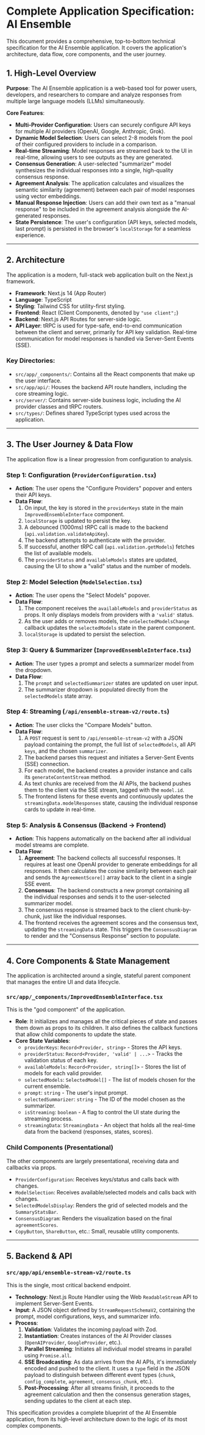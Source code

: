 # Complete Application Specification: AI Ensemble

This document provides a comprehensive, top-to-bottom technical specification for the AI Ensemble application. It covers the application's architecture, data flow, core components, and the user journey.

## 1. High-Level Overview

**Purpose**: The AI Ensemble application is a web-based tool for power users, developers, and researchers to compare and analyze responses from multiple large language models (LLMs) simultaneously.

**Core Features**:
-   **Multi-Provider Configuration**: Users can securely configure API keys for multiple AI providers (OpenAI, Google, Anthropic, Grok).
-   **Dynamic Model Selection**: Users can select 2-8 models from the pool of their configured providers to include in a comparison.
-   **Real-time Streaming**: Model responses are streamed back to the UI in real-time, allowing users to see outputs as they are generated.
-   **Consensus Generation**: A user-selected "summarizer" model synthesizes the individual responses into a single, high-quality consensus response.
-   **Agreement Analysis**: The application calculates and visualizes the semantic similarity (agreement) between each pair of model responses using vector embeddings.
-   **Manual Response Injection**: Users can add their own text as a "manual response" to be included in the agreement analysis alongside the AI-generated responses.
-   **State Persistence**: The user's configuration (API keys, selected models, last prompt) is persisted in the browser's `localStorage` for a seamless experience.

---

## 2. Architecture

The application is a modern, full-stack web application built on the Next.js framework.

-   **Framework**: Next.js 14 (App Router)
-   **Language**: TypeScript
-   **Styling**: Tailwind CSS for utility-first styling.
-   **Frontend**: React (Client Components, denoted by `"use client";`)
-   **Backend**: Next.js API Routes for server-side logic.
-   **API Layer**: tRPC is used for type-safe, end-to-end communication between the client and server, primarily for API key validation. Real-time communication for model responses is handled via Server-Sent Events (SSE).

### Key Directories:
-   `src/app/_components/`: Contains all the React components that make up the user interface.
-   `src/app/api/`: Houses the backend API route handlers, including the core streaming logic.
-   `src/server/`: Contains server-side business logic, including the AI provider classes and tRPC routers.
-   `src/types/`: Defines shared TypeScript types used across the application.

---

## 3. The User Journey & Data Flow

The application flow is a linear progression from configuration to analysis.

### Step 1: Configuration (`ProviderConfiguration.tsx`)
-   **Action**: The user opens the "Configure Providers" popover and enters their API keys.
-   **Data Flow**:
    1.  On input, the key is stored in the `providerKeys` state in the main `ImprovedEnsembleInterface` component.
    2.  `localStorage` is updated to persist the key.
    3.  A debounced (1000ms) tRPC call is made to the backend (`api.validation.validateApiKey`).
    4.  The backend attempts to authenticate with the provider.
    5.  If successful, another tRPC call (`api.validation.getModels`) fetches the list of available models.
    6.  The `providerStatus` and `availableModels` states are updated, causing the UI to show a "valid" status and the number of models.

### Step 2: Model Selection (`ModelSelection.tsx`)
-   **Action**: The user opens the "Select Models" popover.
-   **Data Flow**:
    1.  The component receives the `availableModels` and `providerStatus` as props. It only displays models from providers with a `'valid'` status.
    2.  As the user adds or removes models, the `onSelectedModelsChange` callback updates the `selectedModels` state in the parent component.
    3.  `localStorage` is updated to persist the selection.

### Step 3: Query & Summarizer (`ImprovedEnsembleInterface.tsx`)
-   **Action**: The user types a prompt and selects a summarizer model from the dropdown.
-   **Data Flow**:
    1.  The `prompt` and `selectedSummarizer` states are updated on user input.
    2.  The summarizer dropdown is populated directly from the `selectedModels` state array.

### Step 4: Streaming (`/api/ensemble-stream-v2/route.ts`)
-   **Action**: The user clicks the "Compare Models" button.
-   **Data Flow**:
    1.  A `POST` request is sent to `/api/ensemble-stream-v2` with a JSON payload containing the prompt, the full list of `selectedModels`, all API `keys`, and the chosen `summarizer`.
    2.  The backend parses this request and initiates a Server-Sent Events (SSE) connection.
    3.  For each model, the backend creates a provider instance and calls its `generateContentStream` method.
    4.  As text chunks are received from the AI APIs, the backend pushes them to the client via the SSE stream, tagged with the `model.id`.
    5.  The frontend listens for these events and continuously updates the `streamingData.modelResponses` state, causing the individual response cards to update in real-time.

### Step 5: Analysis & Consensus (Backend -> Frontend)
-   **Action**: This happens automatically on the backend after all individual model streams are complete.
-   **Data Flow**:
    1.  **Agreement**: The backend collects all successful responses. It requires at least one OpenAI provider to generate embeddings for all responses. It then calculates the cosine similarity between each pair and sends the `AgreementScore[]` array back to the client in a single SSE event.
    2.  **Consensus**: The backend constructs a new prompt containing all the individual responses and sends it to the user-selected summarizer model.
    3.  The consensus response is streamed back to the client chunk-by-chunk, just like the individual responses.
    4.  The frontend receives the agreement scores and the consensus text, updating the `streamingData` state. This triggers the `ConsensusDiagram` to render and the "Consensus Response" section to populate.

---

## 4. Core Components & State Management

The application is architected around a single, stateful parent component that manages the entire UI and data lifecycle.

### `src/app/_components/ImprovedEnsembleInterface.tsx`
This is the "god component" of the application.

-   **Role**: It initializes and manages all the critical pieces of state and passes them down as props to its children. It also defines the callback functions that allow child components to update the state.
-   **Core State Variables**:
    -   `providerKeys`: `Record<Provider, string>` - Stores the API keys.
    -   `providerStatus`: `Record<Provider, 'valid' | ...>` - Tracks the validation status of each key.
    -   `availableModels`: `Record<Provider, string[]>` - Stores the list of models for each valid provider.
    -   `selectedModels`: `SelectedModel[]` - The list of models chosen for the current ensemble.
    -   `prompt`: `string` - The user's input prompt.
    -   `selectedSummarizer`: `string` - The ID of the model chosen as the summarizer.
    -   `isStreaming`: `boolean` - A flag to control the UI state during the streaming process.
    -   `streamingData`: `StreamingData` - An object that holds all the real-time data from the backend (responses, states, scores).

### Child Components (Presentational)
The other components are largely presentational, receiving data and callbacks via props.

-   `ProviderConfiguration`: Receives keys/status and calls back with changes.
-   `ModelSelection`: Receives available/selected models and calls back with changes.
-   `SelectedModelsDisplay`: Renders the grid of selected models and the `SummaryStatsBar`.
-   `ConsensusDiagram`: Renders the visualization based on the final `agreementScores`.
-   `CopyButton`, `ShareButton`, etc.: Small, reusable utility components.

---

## 5. Backend & API

### `src/app/api/ensemble-stream-v2/route.ts`
This is the single, most critical backend endpoint.

-   **Technology**: Next.js Route Handler using the Web `ReadableStream` API to implement Server-Sent Events.
-   **Input**: A JSON object defined by `StreamRequestSchemaV2`, containing the prompt, model configurations, keys, and summarizer info.
-   **Process**:
    1.  **Validation**: Validates the incoming payload with Zod.
    2.  **Instantiation**: Creates instances of the AI Provider classes (`OpenAIProvider`, `GoogleProvider`, etc.).
    3.  **Parallel Streaming**: Initiates all individual model streams in parallel using `Promise.all`.
    4.  **SSE Broadcasting**: As data arrives from the AI APIs, it's immediately encoded and pushed to the client. It uses a `type` field in the JSON payload to distinguish between different event types (`chunk`, `config_complete`, `agreement`, `consensus_chunk`, etc.).
    5.  **Post-Processing**: After all streams finish, it proceeds to the agreement calculation and then the consensus generation stages, sending updates to the client at each step.

This specification provides a complete blueprint of the AI Ensemble application, from its high-level architecture down to the logic of its most complex components.



